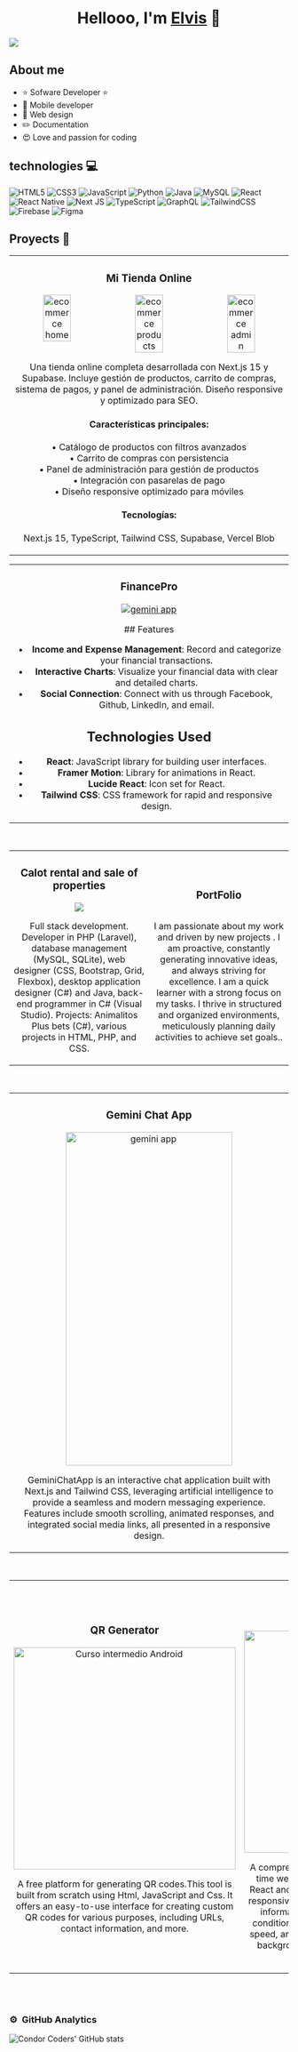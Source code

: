 <div align="center">
<h1 align="center">Hellooo, I'm <a href="https://elvisxd.github.io/webside-curriculum/">Elvis</a> 👋</h1>
</div>
<img src="White Minimalist Profile LinkedIn Banner.png">

## About me

- ⭐ Sofware Developer ⭐ 
- 📲 Mobile developer
- 🎥 Web design
- ✏️ Documentation
- 😍 Love and passion for coding

  
## technologies 💻

![HTML5](https://img.shields.io/badge/html5-%23E34F26.svg?style=for-the-badge&logo=html5&logoColor=white)
![CSS3](https://img.shields.io/badge/css3-%231572B6.svg?style=for-the-badge&logo=css3&logoColor=white)
![JavaScript](https://img.shields.io/badge/javascript-%23323330.svg?style=for-the-badge&logo=javascript&logoColor=%23F7DF1E)
![Python](https://img.shields.io/badge/python-3670A0?style=for-the-badge&logo=python&logoColor=ffdd54)
![Java](https://img.shields.io/badge/java-%23ED8B00.svg?style=for-the-badge&logo=openjdk&logoColor=white)
![MySQL](https://img.shields.io/badge/mysql-%2300f.svg?style=for-the-badge&logo=mysql&logoColor=white)
![React](https://img.shields.io/badge/react-%2320232a.svg?style=for-the-badge&logo=react&logoColor=%2361DAFB)
<br/>
![React Native](https://img.shields.io/badge/react_native-%2320232a.svg?style=for-the-badge&logo=react&logoColor=%2361DAFB)
![Next JS](https://img.shields.io/badge/Next-black?style=for-the-badge&logo=next.js&logoColor=white)
![TypeScript](https://img.shields.io/badge/typescript-%23007ACC.svg?style=for-the-badge&logo=typescript&logoColor=white)
![GraphQL](https://img.shields.io/badge/-GraphQL-E10098?style=for-the-badge&logo=graphql&logoColor=white)
![TailwindCSS](https://img.shields.io/badge/tailwindcss-%2338B2AC.svg?style=for-the-badge&logo=tailwind-css&logoColor=white)
![Firebase](https://img.shields.io/badge/Firebase-039BE5?style=for-the-badge&logo=Firebase&logoColor=white)
![Figma](https://img.shields.io/badge/figma-%23F24E1E.svg?style=for-the-badge&logo=figma&logoColor=white)
<br/>


## Proyects 🤩

<table>
  <tr>
    <td width="100%" >
      <h3 align="center">Mi Tienda Online</h3>
      <div align="center">
        <a href="https://my-ecommerce-app-elvisxds-projects.vercel.app/" target="_blank">
         <div style="display: flex; justify-content: center; gap: 10px; margin-bottom: 15px;">
  <img src="sneakers-test-05-15-2025_03_37_PM.png" width="32%" alt="ecommerce home">
  <img src="Mi-Tienda-Online-Ecommerce-moderno-con-Next-js-05-15-2025_03_39_PM.png" width="32%" alt="ecommerce products">
  <img src="Mi-Tienda-Online-Ecommerce-moderno-con-Next-js-05-15-2025_03_41_PM.png" width="32%" alt="ecommerce admin">
</div>
        </a>
        <p>
          Una tienda online completa desarrollada con Next.js 15 y Supabase. Incluye gestión de productos, 
          carrito de compras, sistema de pagos, y panel de administración. Diseño responsive y optimizado 
          para SEO.
        </p>
        <h4>Características principales:</h4>
        <p>
          • Catálogo de productos con filtros avanzados<br>
          • Carrito de compras con persistencia<br>
          • Panel de administración para gestión de productos<br>
          • Integración con pasarelas de pago<br>
          • Diseño responsive optimizado para móviles
        </p>
        <h4>Tecnologías:</h4>
        <p>
          Next.js 15, TypeScript, Tailwind CSS, Supabase, Vercel Blob
        </p>
      </div>
    </td>
  </tr>
</table>

<table>
  <tr>
    <td width="100%" >
      <h3 align="center">FinancePro</h3>
<div align="center">
<a href="https://financepro-iota.vercel.app/" target="_blank"><img src="financepro-protected-page.png" width="auto" height="auto" alt="gemini app"></a>
<p>


</a>
</p>
## Features

- **Income and Expense Management**: Record and categorize your financial transactions.
- **Interactive Charts**: Visualize your financial data with clear and detailed charts.
- **Social Connection**: Connect with us through Facebook, Github, LinkedIn, and email.

## Technologies Used

- **React**: JavaScript library for building user interfaces.
- **Framer Motion**: Library for animations in React.
- **Lucide React**: Icon set for React.
- **Tailwind CSS**: CSS framework for rapid and responsive design.
    </td>
  </tr>
</table>

<br>

<table>
<tr>
<td width="50%">
<h3 align="center">Calot rental and sale of properties</h3>
<div align="center">
<a href="www.calot.com.ar" target="_blank"><img src="www.calot.com.ar_.png"></a>

<p>Full stack development. Developer in PHP (Laravel), database management (MySQL, SQLite), web designer (CSS, Bootstrap, Grid, Flexbox), desktop application designer (C#) and Java, back-end programmer in C# (Visual Studio).
Projects: Animalitos Plus bets (C#), various projects in HTML, PHP, and CSS.</p>
</div>
                                                                                      
</td>

<td width="50%">
               <br>
<h3 align="center">PortFolio</h3>
<div align="center">                                       
<a href="https://github.com/elvisxd/my-porfolio-next" target="_blank"><img src="portfolio-2024.png"  alt=""></a>
<br>
<p>
<a href="https://my-porfolio-next.vercel.app/" target="_blank">
 
</a>
</p>
</p>I am passionate about my work and driven by new projects . I am proactive, constantly generating innovative ideas, and always striving for excellence. I am a quick learner with a strong focus on my tasks. I thrive in structured and organized environments, meticulously planning daily activities to achieve set goals..</p>
</div>                                                             
</table>                                                                                 
</div>
<br>

<table>
  <tr>
    <td width="100%" >
      <h3 align="center">Gemini Chat App</h3>
<div align="center">
<a href="https://gemini-chat-app-three.vercel.app/" target="_blank"><img src="gemini-chat-app.png" width="300" height="600" alt="gemini app"></a>
<p>


</a>
</p>
<p>GeminiChatApp is an interactive chat application built with Next.js and Tailwind CSS, leveraging artificial intelligence to provide a seamless and modern messaging experience. Features include smooth scrolling, animated responses, and integrated social media links, all presented in a responsive design.</p>
    </td>
  </tr>
</table>

<br>
<table>
<tr>
<td width="50%">
<h3 align="center">QR Generator</h3>
<div align="center">
<a href="https://qr-generator-pp31.vercel.app/" target="_blank"><img src="qr-generator.png" width="400" alt="Curso intermedio Android"></a>
<p>
<a href="https://github.com/elvisxd/qr-generator" target="_blank">

</a>
</p>
<p>A free platform for generating QR codes.This tool is built from scratch using Html, JavaScript and Css. It offers an easy-to-use interface for creating custom QR codes for various purposes, including URLs, contact information, and more.</p>
</div>
<td width="50%">
               <br>
<h3 align="center">Weather App</h3>
<div align="center">                                       
<a href="https://elvisxd.github.io/weather-app/" target="_blank"><img src="weatherApp.png" width="400" alt=""></a>
<br>
<p>
<a href="https://github.com/elvisxd/weather-app" target="_blank">

</a>
</p>
</p>A comprehensive Weather App that provides real-time weather updates and forecasts. Built using React and TailwindCSS, this app offers a sleek and responsive interface. Users can search for weather information by city and view detailed weather conditions, including temperature, humidity, wind speed, and more. The app also features a dynamic background that changes based on the current weather conditions.</p>
</div>                                                             
</table>                                                                                 
</div>
<br>
                                                                                      
</td>       
</table>                                                                                 
</div>
<br>

### ⚙️ &nbsp;GitHub Analytics

![Condor Coders' GitHub stats](https://github-readme-stats.vercel.app/api?username=elvisxd&show_icons=true&theme=dark)
